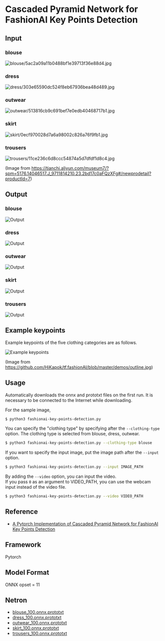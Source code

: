 # Cascaded Pyramid Network for FashionAI Key Points Detection

## Input

### blouse
![blouse/5ac2a09a11b0488bf1e39713f36e88d4.jpg](blouse.jpg)
### dress
![dress/303e65590dc524f8eb67936bea48d489.jpg](dress.jpg)
### outwear
![outwear/513816cb9c691bef7e0edb40468717b1.jpg](outwear.jpg)
### skirt
![skirt/0ecf970028d7a6a98002c826a76f9fb1.jpg](skirt.jpg)
### trousers
![trousers/11ce236c6d8ccc54874a5d7dfdf1d8c4.jpg](trousers.jpg)

(Image from https://tianchi.aliyun.com/museum7/?spm=5176.14046517.J_9711814210.23.2bd17c0aFQzXFg#/newprodetail?productId=7)

## Output

### blouse
![Output](output_blouse.png)
### dress
![Output](output_dress.png)
### outwear
![Output](output_outwear.png)
### skirt
![Output](output_skirt.png)
### trousers
![Output](output_trousers.png)

## Example keypoints

Example keypoints of the five clothing categories are as follows.

![Example keypoints](outline.jpg)

(Image from https://github.com/HiKapok/tf.fashionAI/blob/master/demos/outline.jpg)

## Usage
Automatically downloads the onnx and prototxt files on the first run.
It is necessary to be connected to the Internet while downloading.

For the sample image,
``` bash
$ python3 fashionai-key-points-detection.py
```

You can specify the "clothing type" by specifying after the `--clothing-type` option.
The clothing type is selected from blouse, dress, outwear.  
```bash
$ python3 fashionai-key-points-detection.py --clothing-type blouse
```

If you want to specify the input image, put the image path after the `--input` option.  
```bash
$ python3 fashionai-key-points-detection.py --input IMAGE_PATH
```

By adding the `--video` option, you can input the video.   
If you pass `0` as an argument to VIDEO_PATH, you can use the webcam input instead of the video file.
```bash
$ python3 fashionai-key-points-detection.py --video VIDEO_PATH
```

## Reference

- [A Pytorch Implementation of Cascaded Pyramid Network for FashionAI Key Points Detection](https://github.com/gathierry/FashionAI-KeyPointsDetectionOfApparel)

## Framework

Pytorch

## Model Format

ONNX opset = 11

## Netron

- [blouse_100.onnx.prototxt](https://netron.app/?url=https://storage.googleapis.com/ailia-models/fashionai-key-points-detection/blouse_100.onnx.prototxt)
- [dress_100.onnx.prototxt](https://netron.app/?url=https://storage.googleapis.com/ailia-models/fashionai-key-points-detection/dress_100.onnx.prototxt)
- [outwear_100.onnx.prototxt](https://netron.app/?url=https://storage.googleapis.com/ailia-models/fashionai-key-points-detection/outwear_100.onnx.prototxt)
- [skirt_100.onnx.prototxt](https://netron.app/?url=https://storage.googleapis.com/ailia-models/fashionai-key-points-detection/skirt_100.onnx.prototxt)
- [trousers_100.onnx.prototxt](https://netron.app/?url=https://storage.googleapis.com/ailia-models/fashionai-key-points-detection/trousers_100.onnx.prototxt)
